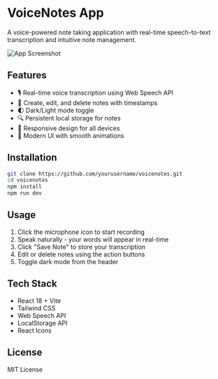 # VoiceNotes App

A voice-powered note taking application with real-time speech-to-text transcription and intuitive note management.

![App Screenshot](/public/screenshot.png)

## Features

- 🎙️ Real-time voice transcription using Web Speech API
- 📝 Create, edit, and delete notes with timestamps
- 🌓 Dark/Light mode toggle
- 🔍 Persistent local storage for notes
- 📱 Responsive design for all devices
- 🎨 Modern UI with smooth animations

## Installation

```bash
git clone https://github.com/yourusername/voicenotes.git
cd voicenotes
npm install
npm run dev
```

## Usage

1. Click the microphone icon to start recording
2. Speak naturally - your words will appear in real-time
3. Click "Save Note" to store your transcription
4. Edit or delete notes using the action buttons
5. Toggle dark mode from the header

## Tech Stack

- React 18 + Vite
- Tailwind CSS
- Web Speech API
- LocalStorage API
- React Icons

## License

MIT License
